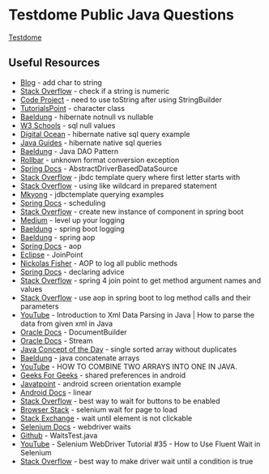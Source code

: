 # Testdome Public Java Questions

[Testdome](https://www.testdome.com/tests/java-online-test/24)

## Useful Resources

- [Blog](https://javahungry.blogspot.com/2020/06/add-char-to-string.html) - add char to string
- [Stack Overflow](https://stackoverflow.com/questions/1102891/how-to-check-if-a-string-is-numeric-in-java) - check if a string is numeric
- [Code Project](https://www.codeproject.com/Questions/1230186/Stringbuilder-to-string-conversion-in-java#:~:text=There%20is%20no%20such%20thing,buffer%20of%20the%20StringBuilder%20object.&text=String%20s%20%3D%20sb.,ToString()%3B) - need to use toString after using StringBuilder
- [TutorialsPoint](https://www.tutorialspoint.com/java/java_characters.htm) - character class
- [Baeldung](https://www.baeldung.com/hibernate-notnull-vs-nullable) - hibernate notnull vs nullable
- [W3 Schools](https://www.w3schools.com/sql/sql_null_values.asp) - sql null values
- [Digital Ocean](https://www.digitalocean.com/community/tutorials/hibernate-native-sql-query-example) - hibernate native sql query example
- [Java Guides](https://www.javaguides.net/2018/11/guide-to-hibernate-native-sql-queries.html) - hibernate native sql queries
- [Baeldung](https://www.baeldung.com/java-dao-pattern) - Java DAO Pattern
- [Rollbar](https://rollbar.com/blog/java-unknownformatconversionexception/) - unknown format conversion exception
- [Spring Docs](https://docs.spring.io/spring-framework/docs/current/javadoc-api/org/springframework/jdbc/datasource/AbstractDriverBasedDataSource.html#getCatalog()) - AbstractDriverBasedDataSource
- [Stack Overflow](https://stackoverflow.com/questions/71130510/how-do-i-use-jdbc-template-to-query-a-select-where-first-letter-starts-with-sp) - jbdc template query where first letter starts with
- [Stack Overflow](https://stackoverflow.com/questions/8247970/using-like-wildcard-in-prepared-statement) - using like wildcard in prepared statement
- [Mkyong](https://mkyong.com/spring/spring-jdbctemplate-querying-examples/) - jdbctemplate querying examples
- [Spring Docs](https://docs.spring.io/spring-framework/reference/integration/scheduling.html) - scheduling
- [Stack Overflow](https://stackoverflow.com/questions/29832122/create-a-new-instance-of-component-in-spring-boot-framework) - create new instance of component in spring boot
- [Medium](https://medium.com/@KosteRico/spring-aop-in-2021-level-up-your-logging-8d1498242ba2) - level up your logging
- [Baeldung](https://www.baeldung.com/spring-boot-logging) - spring boot logging
- [Baeldung](https://www.baeldung.com/spring-aop) - spring aop
- [Spring Docs](https://docs.spring.io/spring-framework/docs/2.0.x/reference/aop.html) - aop
- [Eclipse](https://www.eclipse.org/aspectj/doc/released/runtime-api/org/aspectj/lang/JoinPoint.html#getArgs%28%29) - JoinPoint
- [Nickolas Fisher](https://nickolasfisher.com/blog/How-to-Use-Springs-Aspect-Oriented-Programming-to-log-all-Public-Methods) - AOP to log all public methods
- [Spring Docs](https://docs.spring.io/spring-framework/reference/core/aop/ataspectj/advice.html#aop-ataspectj-around-advice) - declaring advice
- [Stack Overflow](https://stackoverflow.com/questions/44635757/spring-4-join-point-to-get-method-argument-names-and-values) - spring 4 join point to get method argument names and values
- [Stack Overflow](https://stackoverflow.com/questions/64571161/use-aop-in-a-spring-boot-app-to-log-methods-calls-and-their-parameters) - use aop in spring boot to log method calls and their parameters
- [YouTube](https://www.youtube.com/watch?v=w3WibDOie1Y) - Introduction to Xml Data Parsing in Java | How to parse the data from given xml in Java
- [Oracle Docs](https://docs.oracle.com/javase/8/docs/api/javax/xml/parsers/DocumentBuilder.html) - DocumentBuilder
- [Oracle Docs](https://docs.oracle.com/javase/8/docs/api/?java/util/stream/Stream.html) - Stream
- [Java Concept of the Day](https://javaconceptoftheday.com/merge-two-arrays-into-single-sorted-array-without-duplicates-in-java/) - single sorted array without duplicates
- [Baeldung](https://www.baeldung.com/java-concatenate-arrays) - java concatenate arrays
- [YouTube](https://www.youtube.com/watch?v=SVmfhlDnaaM) - HOW TO COMBINE TWO ARRAYS INTO ONE IN JAVA.
- [Geeks For Geeks](https://www.geeksforgeeks.org/shared-preferences-in-android-with-examples/) - shared preferences in android
- [Javatpoint](https://www.javatpoint.com/android-screen-orientation-example) - android screen orientation example
- [Android Docs](https://developer.android.com/develop/ui/views/layout/linear) - linear
- [Stack Overflow](https://stackoverflow.com/questions/40899782/whats-the-best-way-in-selenium-webdriver-to-wait-for-buttons-to-be-enabled) - best way to wait for buttons to be enabled
- [Browser Stack](https://www.browserstack.com/guide/selenium-wait-for-page-to-load) - selenium wait for page to load
- [Stack Exchange](https://sqa.stackexchange.com/questions/38214/wait-until-element-is-not-clickable) - wait until element is not clickable
- [Selenium Docs](https://www.selenium.dev/documentation/webdriver/waits/) - webdriver waits
- [Github](https://github.com/SeleniumHQ/seleniumhq.github.io/blob/trunk/examples/java/src/test/java/dev/selenium/waits/WaitsTest.java#L70-L80) - WaitsTest.java
- [YouTube](https://www.youtube.com/watch?v=EihPj2o0U04&list=PLL34mf651faPB-LyEP0-a7Avp_RHO0Lsm&index=54) - Selenium WebDriver Tutorial #35 - How to Use Fluent Wait in Selenium
- [Stack Overflow](https://stackoverflow.com/questions/28417642/whats-the-best-way-to-make-the-driver-wait-until-a-condition-is-true-and-contin) - best way to make driver wait until a condition is true 